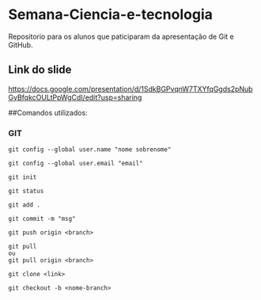 # Semana-Ciencia-e-tecnologia

Repositorio para os alunos que paticiparam da apresentação de Git e GitHub.

## Link do slide
https://docs.google.com/presentation/d/1SdkBGPvqnW7TXYfqGgds2pNubGyBfqkcOULtPpWgCdI/edit?usp=sharing

##Comandos utilizados:

### GIT
```git
git config --global user.name "nome sobrenome"
```

```git
git config --global user.email "email"
```

```git
git init
```

```git
git status
```

```git
git add .
```

```git
git commit -m "msg"
```

```git
git push origin <branch>
```

```git
git pull
ou
git pull origin <branch>
```

```git
git clone <link>
```

```git
git checkout -b <nome-branch>
```